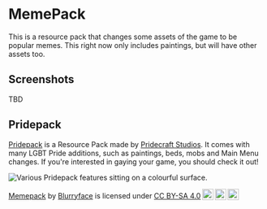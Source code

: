 # MemePack

This is a resource pack that changes some assets of the game to be popular memes. This right now only includes paintings, but will have other assets too.

## Screenshots

TBD

## Pridepack

[Pridepack](https://pridecraft.gay/pridepack) is a Resource Pack made by [Pridecraft Studios](https://pridecraft.gay). It comes with many LGBT Pride additions, such as paintings, beds, mobs and Main Menu changes. If you're interested in gaying your game, you should check it out!

![Various Pridepack features sitting on a colourful surface.](https://pridecraft.gay/gallery/pridepack/banner.avif)

<p xmlns:cc="http://creativecommons.org/ns#" xmlns:dct="http://purl.org/dc/terms/"><a property="dct:title" rel="cc:attributionURL" href="https://modrinth.com/resourcepack/memepack">Memepack</a> by <a rel="cc:attributionURL dct:creator" property="cc:attributionName" href="https://blurry.gay">Blurryface</a> is licensed under <a href="https://creativecommons.org/licenses/by-sa/4.0/?ref=chooser-v1" target="_blank" rel="license noopener noreferrer" style="display:inline-block;">CC BY-SA 4.0<img style="height:22px!important;margin-left:3px;vertical-align:text-bottom;" src="https://mirrors.creativecommons.org/presskit/icons/cc.svg?ref=chooser-v1" alt=""><img style="height:22px!important;margin-left:3px;vertical-align:text-bottom;" src="https://mirrors.creativecommons.org/presskit/icons/by.svg?ref=chooser-v1" alt=""><img style="height:22px!important;margin-left:3px;vertical-align:text-bottom;" src="https://mirrors.creativecommons.org/presskit/icons/sa.svg?ref=chooser-v1" alt=""></a></p>